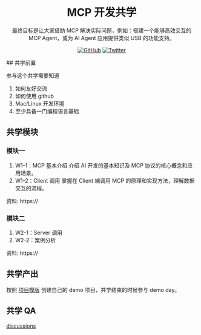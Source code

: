 <div align="center">
  <h1> MCP 开发共学 </h1>

 <p> 最终目标是让大家借助 MCP 解决实际问题，例如：搭建一个能够高效交互的 MCP Agent，或为 AI Agent 应用提供类似 USB 的功能支持。</p>

 <p>
    <a href="https://github.com/CreatorsDAO"><img src="https://badgen.net/badge/icon/github?icon=github&label" alt="GitHub" /></a>
    <a href="https://twitter.com/Labs706"><img src="https://badgen.net/badge/icon/twitter?icon=twitter&label" alt="Twitter" /></a>
  </p

</div>

<div align="left">
## 共学前置

参与这个共学需要知道

1. 如何友好交流
2. 如何使用 github
3. Mac/Linux 开发环境
4. 至少具备一门编程语言基础
   
## 共学模块

### 模块一

1. W1-1：MCP 基本介绍 介绍 AI 开发的基本知识及 MCP 协议的核心概念和应用场景。
2. W1-2：Client 调用 掌握在 Client 端调用 MCP 的原理和实现方法，理解数据交互的流程。

资料: https://

### 模块二

1. W2-1：Server 调用
2. W2-2：案例分析

资料: https://

## 共学产出

按照 [项目模版](https://github.com/orgs/CreatorsDAO/discussions/60) 创建自己的 demo 项目，共学结束的时候参与 demo day。

## 共学 QA

[discussions](https://github.com/orgs/CreatorsDAO/discussions/categories/q-a)
</div>
